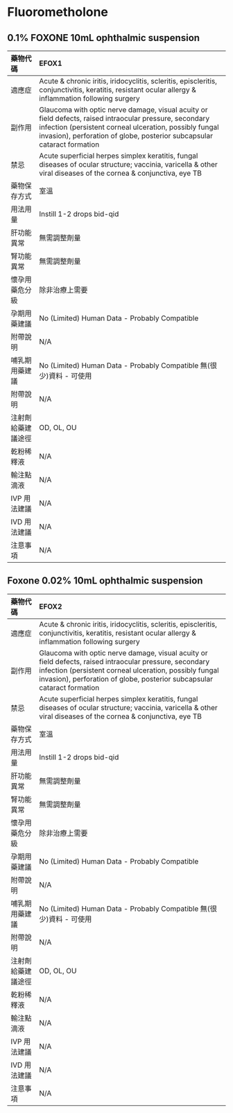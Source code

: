 # Fluorometholone

## 0.1% FOXONE 10mL ophthalmic suspension

| 藥物代碼           | EFOX1                                                                                                                                                                                                                                        |
|:-------------------|:---------------------------------------------------------------------------------------------------------------------------------------------------------------------------------------------------------------------------------------------|
| 適應症             | Acute & chronic iritis, iridocyclitis, scleritis, episcleritis, conjunctivitis, keratitis, resistant ocular allergy & inflammation following surgery                                                                                         |
| 副作用             | Glaucoma with optic nerve damage, visual acuity or field defects, raised intraocular pressure, secondary infection (persistent corneal ulceration, possibly fungal invasion), perforation of globe, posterior subcapsular cataract formation |
| 禁忌               | Acute superficial herpes simplex keratitis, fungal diseases of ocular structure; vaccinia, varicella & other viral diseases of the cornea & conjunctiva, eye TB                                                                              |
| 藥物保存方式       | 室溫                                                                                                                                                                                                                                         |
| 用法用量           | Instill 1-2 drops bid-qid                                                                                                                                                                                                                    |
| 肝功能異常         | 無需調整劑量                                                                                                                                                                                                                                 |
| 腎功能異常         | 無需調整劑量                                                                                                                                                                                                                                 |
| 懷孕用藥危分級     | 除非治療上需要                                                                                                                                                                                                                               |
| 孕期用藥建議       | No (Limited) Human Data - Probably Compatible                                                                                                                                                                                                |
| 附帶說明           | N/A                                                                                                                                                                                                                                          |
| 哺乳期用藥建議     | No (Limited) Human Data - Probably Compatible 無(很少)資料 - 可使用                                                                                                                                                                          |
| 附帶說明           | N/A                                                                                                                                                                                                                                          |
| 注射劑給藥建議途徑 | OD, OL, OU                                                                                                                                                                                                                                   |
| 乾粉稀釋液         | N/A                                                                                                                                                                                                                                          |
| 輸注點滴液         | N/A                                                                                                                                                                                                                                          |
| IVP 用法建議       | N/A                                                                                                                                                                                                                                          |
| IVD 用法建議       | N/A                                                                                                                                                                                                                                          |
| 注意事項           | N/A                                                                                                                                                                                                                                          |

## Foxone 0.02% 10mL ophthalmic suspension

| 藥物代碼           | EFOX2                                                                                                                                                                                                                                        |
|:-------------------|:---------------------------------------------------------------------------------------------------------------------------------------------------------------------------------------------------------------------------------------------|
| 適應症             | Acute & chronic iritis, iridocyclitis, scleritis, episcleritis, conjunctivitis, keratitis, resistant ocular allergy & inflammation following surgery                                                                                         |
| 副作用             | Glaucoma with optic nerve damage, visual acuity or field defects, raised intraocular pressure, secondary infection (persistent corneal ulceration, possibly fungal invasion), perforation of globe, posterior subcapsular cataract formation |
| 禁忌               | Acute superficial herpes simplex keratitis, fungal diseases of ocular structure; vaccinia, varicella & other viral diseases of the cornea & conjunctiva, eye TB                                                                              |
| 藥物保存方式       | 室溫                                                                                                                                                                                                                                         |
| 用法用量           | Instill 1-2 drops bid-qid                                                                                                                                                                                                                    |
| 肝功能異常         | 無需調整劑量                                                                                                                                                                                                                                 |
| 腎功能異常         | 無需調整劑量                                                                                                                                                                                                                                 |
| 懷孕用藥危分級     | 除非治療上需要                                                                                                                                                                                                                               |
| 孕期用藥建議       | No (Limited) Human Data - Probably Compatible                                                                                                                                                                                                |
| 附帶說明           | N/A                                                                                                                                                                                                                                          |
| 哺乳期用藥建議     | No (Limited) Human Data - Probably Compatible 無(很少)資料 - 可使用                                                                                                                                                                          |
| 附帶說明           | N/A                                                                                                                                                                                                                                          |
| 注射劑給藥建議途徑 | OD, OL, OU                                                                                                                                                                                                                                   |
| 乾粉稀釋液         | N/A                                                                                                                                                                                                                                          |
| 輸注點滴液         | N/A                                                                                                                                                                                                                                          |
| IVP 用法建議       | N/A                                                                                                                                                                                                                                          |
| IVD 用法建議       | N/A                                                                                                                                                                                                                                          |
| 注意事項           | N/A                                                                                                                                                                                                                                          |

